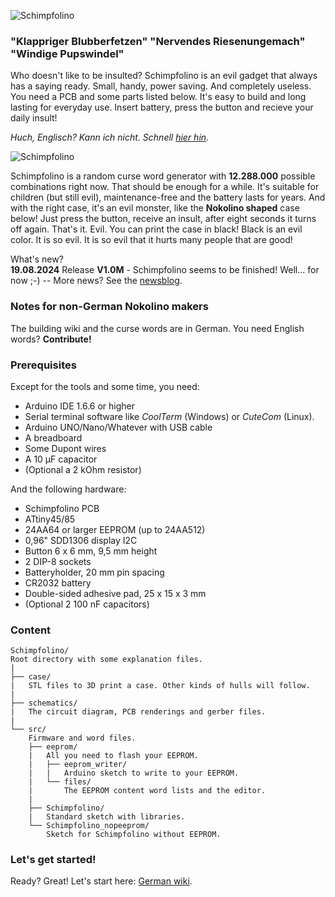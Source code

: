 ![Schimpfolino](http://www.nikolairadke.de/schimpfolino/schimpfolino_back.jpg)

  
### "Klappriger Blubberfetzen" "Nervendes Riesenungemach" "Windige Pupswindel"  

    
Who doesn't like to be insulted? Schimpfolino is an evil gadget that always has a saying ready. Small, handy, power saving. And completely useless. You need a PCB and some parts listed below. It's easy to build and long lasting for everyday use. Insert battery, press the button and recieve your daily insult!        

*Huch, Englisch? Kann ich nicht. Schnell [hier hin](https://github.com/NikolaiRadke/Schimpfolino/wiki)*.  

![Schimpfolino](https://www.nikolairadke.de/schimpfolino/schimpfolino_case.png)
  
Schimpfolino is a random curse word generator with **12.288.000** possible combinations right now. That should be enough for a while. It's suitable for children (but still evil), maintenance-free and the battery lasts for years. And with the right case, it's an evil monster, like the **Nokolino shaped** case below! Just press the button, receive an insult, after eight seconds it turns off again. That's it. Evil. You can print the case in black! Black is an evil color. It is so evil. It is so evil that it hurts many people that are good!

What's new?  
**19.08.2024** Release **V1.0M** - Schimpfolino seems to be finished! Well... for now ;-) 
-- More news? See the [newsblog](https://github.com/NikolaiRadke/Schimpfolino/tree/main/NEWS.md).   
  

### Notes for non-German Nokolino makers  
  
The building wiki and the curse words are in German. You need English words? **Contribute!**  

### Prerequisites

Except for the tools and some time, you need:
* Arduino IDE 1.6.6 or higher
* Serial terminal software like *CoolTerm* (Windows) or *CuteCom* (Linux).
* Arduino UNO/Nano/Whatever with USB cable
* A breadboard
* Some Dupont wires
* A 10 µF capacitor
* (Optional a 2 kOhm resistor)  
  
And the following hardware:
* Schimpfolino PCB 
* ATtiny45/85
* 24AA64 or larger EEPROM (up to 24AA512)
* 0,96" SDD1306 display I2C
* Button 6 x 6 mm, 9,5 mm height
* 2 DIP-8 sockets
* Batteryholder, 20 mm pin spacing
* CR2032 battery
* Double-sided adhesive pad, 25 x 15 x 3 mm
* (Optional 2 100 nF capacitors)  
  
### Content

```
Schimpfolino/
Root directory with some explanation files.  
|
├── case/
|   STL files to 3D print a case. Other kinds of hulls will follow.
|
├── schematics/
|   The circuit diagram, PCB renderings and gerber files.
|
└── src/
    Firmware and word files.
    ├── eeprom/
    |   All you need to flash your EEPROM.
    |   ├── eeprom_writer/
    |   |   Arduino sketch to write to your EEPROM.
    |   └── files/
    |       The EEPROM content word lists and the editor.
    |
    ├── Schimpfolino/
    |   Standard sketch with libraries.
    └── Schimpfolino_nopeeprom/
        Sketch for Schimpfolino without EEPROM.
```

### Let's get started!

Ready? Great! Let's start here: [German wiki](https://github.com/NikolaiRadke/Schimpfolino/wiki).  

